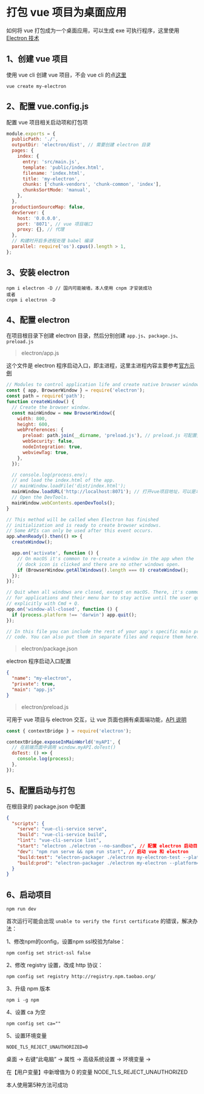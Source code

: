# 打包 vue 项目为桌面应用

如何将 vue 打包成为一个桌面应用，可以生成 exe 可执行程序，这里使用 [Electron 技术](https://www.electronjs.org/)

## 1、创建 vue 项目

使用 vue cli 创建 vue 项目，不会 vue cli 的点[这里](https://cli.vuejs.org/zh/)

```
vue create my-electron
```

## 2、配置 vue.config.js

配置 vue 项目相关启动项和打包项

```js
module.exports = {
  publicPath: './',
  outputDir: 'electron/dist', // 需要创建 electron 目录
  pages: {
    index: {
      entry: 'src/main.js',
      template: 'public/index.html',
      filename: 'index.html',
      title: 'my-electron',
      chunks: ['chunk-vendors', 'chunk-common', 'index'],
      chunksSortMode: 'manual',
    },
  },
  productionSourceMap: false,
  devServer: {
    host: '0.0.0.0',
    port: '8071', // vue 项目端口
    proxy: {}, // 代理
  },
  // 构建时开启多进程处理 babel 编译
  parallel: require('os').cpus().length > 1,
};
```

## 3、安装 electron

```
npm i electron -D // 国内可能被墙，本人使用 cnpm 才安装成功
或者
cnpm i electron -D
```

## 4、配置 electron

在项目根目录下创建 electron 目录，然后分别创建 `app.js`、`package.js`、`preload.js`

> electron/app.js

这个文件是 electron 程序启动入口，即主进程，这里主进程内容主要参考[官方示例](https://www.electronjs.org/zh/docs/latest/tutorial/examples)

```js
// Modules to control application life and create native browser window
const { app, BrowserWindow } = require('electron');
const path = require('path');
function createWindow() {
  // Create the browser window.
  const mainWindow = new BrowserWindow({
    width: 800,
    height: 600,
    webPreferences: {
      preload: path.join(__dirname, 'preload.js'), // preload.js 可配置预加载脚本
      webSecurity: false,
      nodeIntegration: true,
      webviewTag: true,
    },
  });

  // console.log(process.env);
  // and load the index.html of the app.
  // mainWindow.loadFile('dist/index.html');
  mainWindow.loadURL('http://localhost:8071'); // 打开vue项目地址，可以是本地file路径也可以是网络路径
  // Open the DevTools.
  mainWindow.webContents.openDevTools();
}

// This method will be called when Electron has finished
// initialization and is ready to create browser windows.
// Some APIs can only be used after this event occurs.
app.whenReady().then(() => {
  createWindow();

  app.on('activate', function () {
    // On macOS it's common to re-create a window in the app when the
    // dock icon is clicked and there are no other windows open.
    if (BrowserWindow.getAllWindows().length === 0) createWindow();
  });
});

// Quit when all windows are closed, except on macOS. There, it's common
// for applications and their menu bar to stay active until the user quits
// explicitly with Cmd + Q.
app.on('window-all-closed', function () {
  if (process.platform !== 'darwin') app.quit();
});

// In this file you can include the rest of your app's specific main process
// code. You can also put them in separate files and require them here.
```

> electron/package.json

electron 程序启动入口配置

```json
{
  "name": "my-electron",
  "private": true,
  "main": "app.js"
}
```

> electron/preload.js

可用于 vue 项目与 electron 交互，让 vue 页面也拥有桌面端功能，[API 说明](https://www.electronjs.org/zh/docs/latest/api/app)

```js
const { contextBridge } = require('electron');

contextBridge.exposeInMainWorld('myAPI', {
  // 在前端页面中调用 window.myAPI.doTest()
  doTest: () => {
    console.log(process);
  },
});
```

## 5、配置启动与打包

在根目录的 package.json 中配置

```json
{
  "scripts": {
    "serve": "vue-cli-service serve",
    "build": "vue-cli-service build",
    "lint": "vue-cli-service lint",
    "start": "electron ./electron --no-sandbox", // 配置 electron 启动目录
    "dev": "npm run serve && npm run start", // 启动 vue 和 electron
    "build:test": "electron-packager ./electron my-electron-test --platform=win32 --arch=x64 --icon=./public/favicon.ico --out=./dist_electron --asar --app-version=1.0.0 --overwrite --ignore=node_modules", // 配置测试包
    "build:prod": "electron-packager ./electron my-electron --platform=win32 --arch=x64 --icon=./public/favicon.ico --out=./dist_electron --asar --app-version=1.0.0 --overwrite --ignore=node_modules" // 配置正式包
  }
}
```

## 6、启动项目

```
npm run dev
```

首次运行可能会出现 `unable to verify the first certificate` 的错误，解决办法：

1、修改npm的config，设置npm  ssl校验为false：

```
npm config set strict-ssl false
```

2、修改 registry 设置，改成 http 协议：

```
npm config set registry http://registry.npm.taobao.org/
```

3、升级 npm 版本

```
npm i -g npm
```

4、设置 ca 为空

```
npm config set ca=""
```

5、设置环境变量

`NODE_TLS_REJECT_UNAUTHORIZED=0`

桌面 -> 右键“此电脑” -> 属性 -> 高级系统设置 -> 环境变量 ->

在【用户变量】中新增值为 0 的变量 NODE_TLS_REJECT_UNAUTHORIZED

本人使用第5种方法可成功